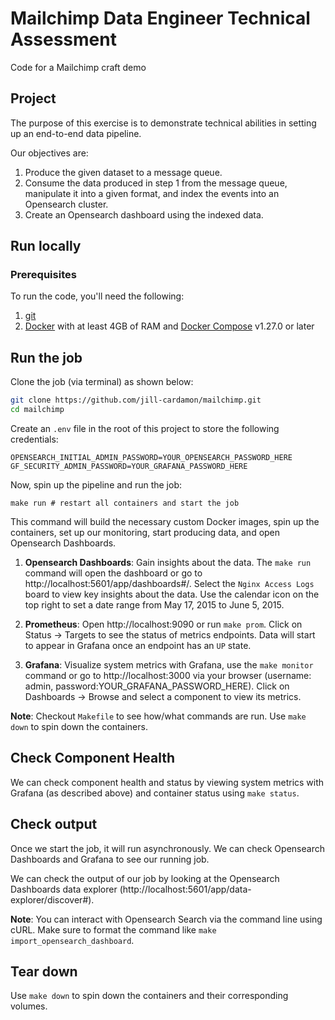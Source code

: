 # Mailchimp Data Engineer Technical Assessment

Code for a Mailchimp craft demo

## Project

The purpose of this exercise is to demonstrate technical abilities in setting up an end-to-end data pipeline.

Our objectives are:
 1. Produce the given dataset to a message queue.
 2. Consume the data produced in step 1 from the message queue, manipulate it into a given format, and index the events into an Opensearch cluster.
 3. Create an Opensearch dashboard using the indexed data.

## Run locally

### Prerequisites

To run the code, you'll need the following:

1. [git](https://git-scm.com/book/en/v2/Getting-Started-Installing-Git)
2. [Docker](https://docs.docker.com/engine/install/) with at least 4GB of RAM and [Docker Compose](https://docs.docker.com/compose/install/) v1.27.0 or later

## Run the job

Clone the job (via terminal) as shown below:

```bash
git clone https://github.com/jill-cardamon/mailchimp.git
cd mailchimp
```

Create an `.env` file in the root of this project to store the following credentials:

```
OPENSEARCH_INITIAL_ADMIN_PASSWORD=YOUR_OPENSEARCH_PASSWORD_HERE
GF_SECURITY_ADMIN_PASSWORD=YOUR_GRAFANA_PASSWORD_HERE
```

Now, spin up the pipeline and run the job:
```
make run # restart all containers and start the job
```
This command will build the necessary custom Docker images, spin up the containers, set up our monitoring, start producing data, and open Opensearch Dashboards.

1. **Opensearch Dashboards**: Gain insights about the data. The `make run` command will open the dashboard or go to http://localhost:5601/app/dashboards#/. Select the `Nginx Access Logs` board to view key insights about the data. Use the calendar icon on the top right to set a date range from May 17, 2015 to June 5, 2015.

2. **Prometheus**: Open http://localhost:9090 or run `make prom`. Click on Status -> Targets to see the status of metrics endpoints. Data will start to appear in Grafana once an endpoint has an `UP` state.

3. **Grafana**: Visualize system metrics with Grafana, use the `make monitor` command or go to http://localhost:3000 via your browser (username: admin, password:YOUR_GRAFANA_PASSWORD_HERE). Click on Dashboards -> Browse and select a component to view its metrics.

**Note**: Checkout `Makefile` to see how/what commands are run. Use `make down` to spin down the containers.

## Check Component Health

We can check component health and status by viewing system metrics with Grafana (as described above) and container status using `make status`.

## Check output

Once we start the job, it will run asynchronously. We can check Opensearch Dashboards and Grafana to see our running job.

We can check the output of our job by looking at the Opensearch Dashboards data explorer (http://localhost:5601/app/data-explorer/discover#). 

**Note**: You can interact with Opensearch Search via the command line using cURL. Make sure to format the command like `make import_opensearch_dashboard`. 

## Tear down

Use `make down` to spin down the containers and their corresponding volumes.